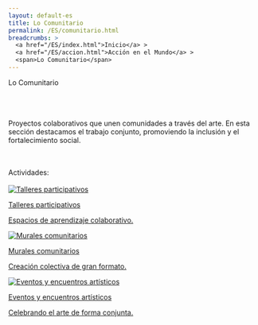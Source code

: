 ```yaml
---
layout: default-es
title: Lo Comunitario
permalink: /ES/comunitario.html
breadcrumbs: >
  <a href="/ES/index.html">Inicio</a> >
  <a href="/ES/accion.html">Acción en el Mundo</a> >
  <span>Lo Comunitario</span>
---
```



  <!-- Título principal -->
  <div class="titulo">Lo Comunitario</div>
<br>
<br>
<br>
  <!-- Texto descriptivo -->
  <p class="parrafo">
    Proyectos colaborativos que unen comunidades a través del arte. En esta sección
    destacamos el trabajo conjunto, promoviendo la inclusión y el fortalecimiento social.
  </p>

<br>
<br>
<!-- Subtítulo para las categorías/actividades -->
<div class="subtitulo">Actividades:</div>

<br>

<!-- Contenedor de botones estilo 'fancy-button' -->
<div class="button-container">
  <!-- Botón 1: Talleres participativos -->
  <a href="/ES/talleres-participativos.html" class="fancy-button">
    <div class="button-content">
      <!-- Ajusta la imagen, ruta y alt según tu contenido -->
      <img src="/assets/images/talleres-participativos.gif" alt="Talleres participativos">
      <p class="title">Talleres participativos</p>
      <p class="subtitle">Espacios de aprendizaje colaborativo.</p>
    </div>
  </a>

  <!-- Botón 2: Murales comunitarios -->
  <a href="/ES/murales-comunitarios.html" class="fancy-button">
    <div class="button-content">
      <!-- Ajusta la imagen, ruta y alt según tu contenido -->
      <img src="/assets/images/murales-comunitarios.gif" alt="Murales comunitarios">
      <p class="title">Murales comunitarios</p>
      <p class="subtitle">Creación colectiva de gran formato.</p>
    </div>
  </a>

  <!-- Botón 3: Eventos y encuentros artísticos -->
  <a href="/ES/eventos-artisticos.html" class="fancy-button">
    <div class="button-content">
      <!-- Ajusta la imagen, ruta y alt según tu contenido -->
      <img src="/assets/images/eventos-artisticos.gif" alt="Eventos y encuentros artísticos">
      <p class="title">Eventos y encuentros artísticos</p>
      <p class="subtitle">Celebrando el arte de forma conjunta.</p>
    </div>
  </a>
</div>
<br>
<br>
